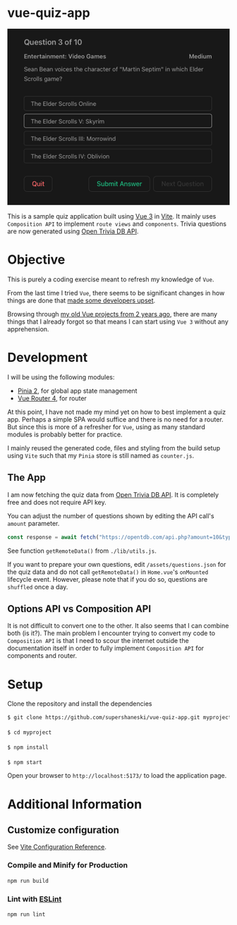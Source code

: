 # vue-quiz-app

![Quiz App](./docs/screenshot.png)

This is a sample quiz application built using [Vue 3](https://vuejs.org/guide/introduction.html) in [Vite](https://vitejs.dev/guide/). It mainly uses `Composition API` to implement `route views` and `components`.
Trivia questions are now generated using [Open Trivia DB API](https://opentdb.com/api_config.php).

# Objective

This is purely a coding exercise meant to refresh my knowledge of `Vue`.

From the last time I tried `Vue`, there seems to be significant changes in how things are done that [made some developers upset](https://www.reddit.com/r/vuejs/comments/pmpmot/rant_how_vue_3_drove_me_away/).

Browsing through [my old Vue projects from 2 years ago](https://github.com/supershaneski?tab=repositories&q=vue&type=&language=&sort=), there are many things that I already forgot so that means I can start using `Vue 3` without any apprehension.


# Development

I will be using the following modules:

* [Pinia 2](https://pinia.vuejs.org/introduction.html), for global app state management
* [Vue Router 4](https://router.vuejs.org/installation.html), for router

At this point, I have not made my mind yet on how to best implement a quiz app.
Perhaps a simple SPA would suffice and there is no need for a router.
But since this is more of a refresher for `Vue`, using as many standard modules is probably better for practice.

I mainly reused the generated code, files and styling from the build setup using `Vite` such that my `Pinia` store is still named as `counter.js`.


## The App

I am now fetching the quiz data from [Open Trivia DB API](https://opentdb.com/api_config.php).
It is completely free and does not require API key.

You can adjust the number of questions shown by editing the API call's `amount` parameter.

```javascript
const response = await fetch("https://opentdb.com/api.php?amount=10&type=multiple")
```

See function `getRemoteData()` from `./lib/utils.js`.

If you want to prepare your own questions, edit `/assets/questions.json` for the quiz data and do not call `getRemoteData()` in `Home.vue`'s `onMounted` lifecycle event.
However, please note that if you do so, questions are `shuffled` once a day.


## Options API vs Composition API

It is not difficult to convert one to the other. 
It also seems that I can combine both (is it?).
The main problem I encounter trying to convert my code to `Composition API` is that I need to scour the internet outside the documentation itself in order to fully implement `Composition API` for components and router.


# Setup

Clone the repository and install the dependencies

```sh
$ git clone https://github.com/supershaneski/vue-quiz-app.git myproject

$ cd myproject

$ npm install

$ npm start
```

Open your browser to `http://localhost:5173/` to load the application page.


# Additional Information

## Customize configuration

See [Vite Configuration Reference](https://vitejs.dev/config/).

### Compile and Minify for Production

```sh
npm run build
```

### Lint with [ESLint](https://eslint.org/)

```sh
npm run lint
```

